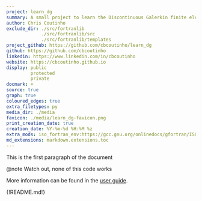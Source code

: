 ```yaml
---
project: learn_dg
summary: A small project to learn the Discontinuous Galerkin finite element method
author: Chris Coutinho
exclude_dir: ./src/fortranlib
             ./src/fortranlib/src
             ./src/fortranlib/templates
project_github: https://github.com/cbcoutinho/learn_dg
github: https://github.com/cbcoutinho
linkedin: https://www.linkedin.com/in/cbcoutinho
website: https://cbcoutinho.github.io
display: public
         protected
         private
docmark: +
source: true
graph: true
coloured_edges: true
extra_filetypes: py
media_dir: ./media
favicon: ./media/learn_dg-favicon.png
print_creation_date: true
creation_date: %Y-%m-%d %H:%M %z
extra_mods: iso_fortran_env:https://gcc.gnu.org/onlinedocs/gfortran/ISO_005fFORTRAN_005fENV.html
md_extensions: markdown.extensions.toc
---
```


This is the first paragraph of the document

@note Watch out, none of this code works

More information can be found in the [user guide](./page/index.html).

{!README.md!}
